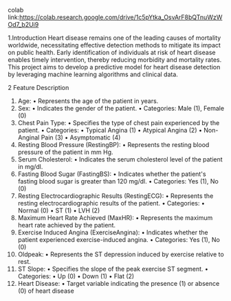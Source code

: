 colab link:https://colab.research.google.com/drive/1c5pYtka_OsvArF8bQTnuWzWOd7_b2Ui9


1.Introduction
Heart disease remains one of the leading causes of mortality worldwide, necessitating effective detection methods to mitigate its impact on public health. Early identification of individuals at risk of heart disease enables timely intervention, thereby reducing morbidity and mortality rates. This project aims to develop a predictive model for heart disease detection by leveraging machine learning algorithms and clinical data.


2   Feature Description

1.	Age:
•	Represents the age of the patient in years.
2.	Sex:
•	Indicates the gender of the patient.
•	Categories: Male (1), Female (0)
3.	Chest Pain Type:
•	Specifies the type of chest pain experienced by the patient.
•	Categories:
•	Typical Angina (1)
•	Atypical Angina (2)
•	Non-Anginal Pain (3)
•	Asymptomatic (4)
4.	Resting Blood Pressure (RestingBP):
•	Represents the resting blood pressure of the patient in mm Hg.
5.	Serum Cholesterol:
•	Indicates the serum cholesterol level of the patient in mg/dl.
6.	Fasting Blood Sugar (FastingBS):
•	Indicates whether the patient's fasting blood sugar is greater than 120 mg/dl.
•	Categories: Yes (1), No (0)
7.	Resting Electrocardiographic Results (RestingECG):
•	Represents the resting electrocardiographic results of the patient.
•	Categories:
•	Normal (0)
•	ST (1)
•	LVH (2)
8.	Maximum Heart Rate Achieved (MaxHR):
•	Represents the maximum heart rate achieved by the patient.
9.	Exercise Induced Angina (ExerciseAngina):
•	Indicates whether the patient experienced exercise-induced angina.
•	Categories: Yes (1), No (0)
10.	Oldpeak:
•	Represents the ST depression induced by exercise relative to rest.
11.	ST Slope:
•	Specifies the slope of the peak exercise ST segment.
•	Categories:
•	Up (0)
•	Down (1)
•	Flat (2)
12.	Heart Disease:
•	Target variable indicating the presence (1) or absence (0) of heart disease
